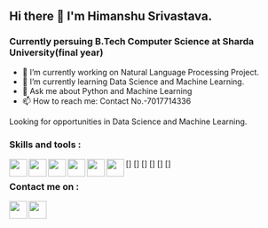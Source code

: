 ## Hi there 👋  I'm Himanshu Srivastava.


### Currently persuing B.Tech Computer Science at Sharda University(final year)
- 🔭 I’m currently working on Natural Language Processing Project.
- 🌱 I’m currently learning Data Science and Machine Learning.
- 💬 Ask me about Python and Machine Learning
- 📫 How to reach me: Contact No.-7017714336

Looking for opportunities in Data Science and Machine Learning.

### Skills and tools : 
[<img align='left' src='https://user-images.githubusercontent.com/33648836/93666059-b7921a80-fa98-11ea-80dc-3480276a761e.png)' width='32px' height='32px' />]
[<img align='left' src='https://user-images.githubusercontent.com/33648836/93666060-b95bde00-fa98-11ea-85ce-1f4dfb982290.png' width='32px' height='32px' />]
[<img align='left' src='https://user-images.githubusercontent.com/33648836/93666061-b9f47480-fa98-11ea-9384-99d2ad22af18.png' width='32px' height='32px' />]
[<img align='left' src='(https://user-images.githubusercontent.com/33648836/93666063-ba8d0b00-fa98-11ea-9c01-f53bd4e4342f.png' width='32px' height='32px' />]
[<img align='left' src='https://user-images.githubusercontent.com/33648836/93666064-ba8d0b00-fa98-11ea-8702-f43386b380ca.png' width='32px' height='32px' />]
[<img align='left' src='https://user-images.githubusercontent.com/33648836/93666065-bb25a180-fa98-11ea-8b7e-2303cc7adb8e.png' width='32px' height='32px' />]


### Contact me on :
[<img align='left' src='https://user-images.githubusercontent.com/33648836/93665200-42234b80-fa92-11ea-8a9c-409ad1506ac7.png' width='32px' height='32px' />](https://www.linkedin.com/in/himanshu-srivastava-191b4a1a7/)

<a href='mailto:srivastavahimanshu3382118@gmail.com'><img align='left' src='https://user-images.githubusercontent.com/33648836/93665420-f83b6500-fa93-11ea-9abe-50686520322d.png' width='32px' height='32px'/> </a>

